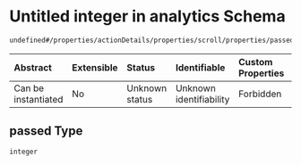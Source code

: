 # Untitled integer in analytics Schema

```txt
undefined#/properties/actionDetails/properties/scroll/properties/passed
```



| Abstract            | Extensible | Status         | Identifiable            | Custom Properties | Additional Properties | Access Restrictions | Defined In                                                                     |
| :------------------ | :--------- | :------------- | :---------------------- | :---------------- | :-------------------- | :------------------ | :----------------------------------------------------------------------------- |
| Can be instantiated | No         | Unknown status | Unknown identifiability | Forbidden         | Allowed               | none                | [analytics\_v1.schema.json\*](analytics_v1.schema.json "open original schema") |

## passed Type

`integer`
